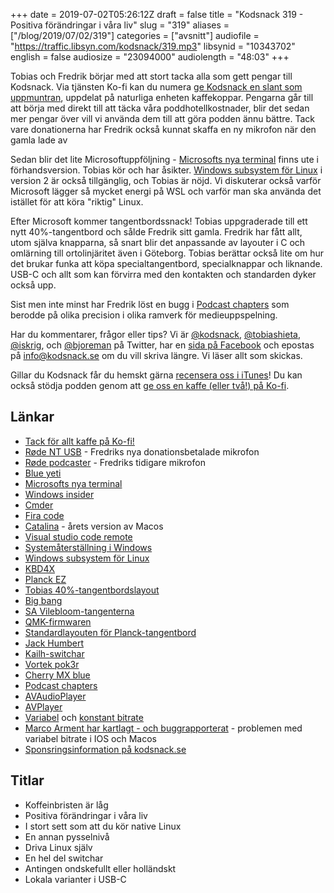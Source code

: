 +++
date = 2019-07-02T05:26:12Z
draft = false
title = "Kodsnack 319 - Positiva förändringar i våra liv"
slug = "319"
aliases = ["/blog/2019/07/02/319"]
categories = ["avsnitt"]
audiofile = "https://traffic.libsyn.com/kodsnack/319.mp3"
libsynid = "10343702"
english = false
audiosize = "23094000"
audiolength = "48:03"
+++

Tobias och Fredrik börjar med att stort tacka alla som gett pengar till Kodsnack. Via tjänsten Ko-fi kan du numera [ge Kodsnack en slant som uppmuntran](https://ko-fi.com/kodsnack), uppdelat på 
 naturliga enheten kaffekoppar. Pengarna går till att börja med direkt till att täcka våra poddhotellkostnader, blir det sedan mer pengar över vill vi använda dem till att göra podden ännu bättre. Tack vare donationerna har Fredrik också kunnat skaffa en ny mikrofon när den gamla lade av

Sedan blir det lite Microsoftuppföljning -  [Microsofts nya terminal](https://github.com/microsoft/terminal) finns ute i förhandsversion. Tobias kör och har åsikter. [Windows subsystem för Linux](https://devblogs.microsoft.com/commandline/announcing-wsl-2/) i version 2 är också tillgänglig, och Tobias är nöjd. Vi diskuterar också varför Microsoft lägger så mycket energi på WSL och varför man ska använda det istället för att köra "riktig" Linux.

Efter Microsoft kommer tangentbordssnack! Tobias uppgraderade till ett nytt 40%-tangentbord och sålde Fredrik sitt gamla. Fredrik har fått allt, utom själva knapparna, så snart blir det anpassande av layouter i C och omlärning till ortolinjäritet även i Göteborg. Tobias berättar också lite om hur det brukar funka att köpa specialtangentbord, specialknappar och liknande. USB-C och allt som kan förvirra med den kontakten och standarden dyker också upp.

Sist men inte minst har Fredrik löst en bugg i [Podcast chapters](https://chaptersapp.com/) som berodde på olika precision i olika ramverk för medieuppspelning.

Har du kommentarer, frågor eller tips? Vi är [@kodsnack](https://www.twitter.com/kodsnack), [@tobiashieta](https://www.twitter.com/tobiashieta), [@iskrig](https://www.twitter.com/iskrig), och [@bjoreman](https://www.twitter.com/bjoreman) på Twitter, har en [sida på Facebook](https://www.facebook.com/kodsnack) och epostas på [info@kodsnack.se](mailto:info@kodsnack.se) om du vill skriva längre. Vi läser allt som skickas.

Gillar du Kodsnack får du hemskt gärna [recensera oss i iTunes](http://itunes.apple.com/se/podcast/kodsnack/id561631498?l=en)! Du kan också stödja podden genom att <a href="https://ko-fi.com/kodsnack" rel="payment">ge oss en kaffe (eller två!) på Ko-fi</a>.

## Länkar ##
* <a href="https://ko-fi.com/kodsnack" rel="payment">Tack för allt kaffe på Ko-fi!</a>
* [Røde NT USB](https://rode.com/microphones/nt-usb) - Fredriks nya donationsbetalade mikrofon
* [Røde podcaster](https://rode.com/microphones/podcaster) - Fredriks tidigare mikrofon
* [Blue yeti](https://www.bluedesigns.com/products/yeti/)
* [Microsofts nya terminal](https://github.com/microsoft/terminal)
* [Windows insider](https://insider.windows.com/en-us/)
* [Cmder](https://cmder.net/)
* [Fira code](https://github.com/tonsky/FiraCode)
* [Catalina](https://en.wikipedia.org/wiki/MacOS_Catalina) - årets version av Macos
* [Visual studio code remote](https://code.visualstudio.com/docs/remote/remote-overview)
* [Systemåterställning i Windows](https://en.wikipedia.org/wiki/System_Restore)
* [Windows subsystem för Linux](https://devblogs.microsoft.com/commandline/announcing-wsl-2/)
* [KBD4X](https://candykeys.com/product/kbd4x-custom)
* [Planck EZ](https://configure.ergodox-ez.com/planck-ez/layouts/MaDxN/latest/0)
* [Tobias 40%-tangentbordslayout](https://configure.ergodox-ez.com/planck-ez/layouts/MaDxN/latest/0)
* [Big bang](https://kbdfans.cn/products/big-bang-mda-profile-ortholinear-keycaps)
* [SA Vilebloom-tangenterna](http://www.mechsupply.co.uk/product/sa-vilebloom)
* [QMK-firmwaren](https://docs.qmk.fm/#/)
* [Standardlayouten för Planck-tangentbord](https://github.com/qmk/qmk_firmware/tree/master/keyboards/planck/keymaps/default)
* [Jack Humbert](https://jackhumbert.com/)
* [Kailh-switchar](https://www.keyboardco.com/blog/index.php/2017/11/an-introduction-to-kailh-switches-including-speed-box/)
* [Vortek pok3r](http://www.vortexgear.tw/vortex2_3.asp?kind=47&kind2=220)
* [Cherry MX blue](https://www.cherrymx.de/en/mx-original/mx-blue.html)
* [Podcast chapters](https://chaptersapp.com/)
* [AVAudioPlayer](https://developer.apple.com/documentation/avfoundation/avaudioplayer)
* [AVPlayer](https://developer.apple.com/documentation/avfoundation/avplayer)
* [Variabel](https://en.wikipedia.org/wiki/Variable_bitrate) och [konstant bitrate](https://en.wikipedia.org/wiki/Constant_bitrate)
* [Marco Arment har kartlagt - och buggrapporterat](https://marco.org/2016/08/15/vbr-mp3-plea) - problemen med variabel bitrate i IOS och Macos
* [Sponsringsinformation på kodsnack.se](https://kodsnack.se/sponsor/)

## Titlar ##
* Koffeinbristen är låg
* Positiva förändringar i våra liv
* I stort sett som att du kör native Linux
* En annan pysselnivå
* Driva Linux själv
* En hel del switchar
* Antingen ondskefullt eller holländskt
* Lokala varianter i USB-C